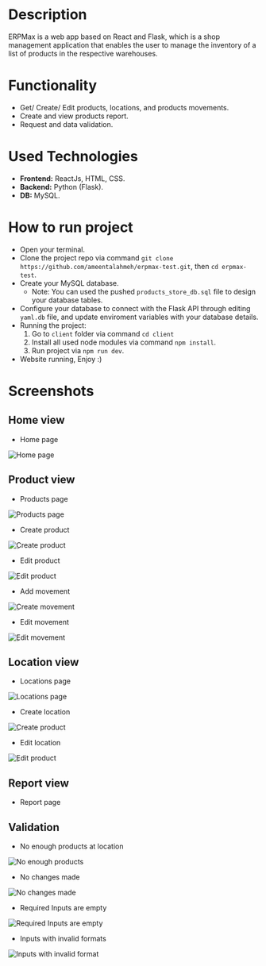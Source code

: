 # Description

  ERPMax is a web app based on React and Flask, which is a shop management application that enables the user to manage the inventory of a list of products in the respective   warehouses. 

# Functionality
 - Get/ Create/ Edit products, locations, and products movements.
 - Create and view products report.
 - Request and data validation.
 
# Used Technologies
 - **Frontend:** ReactJs, HTML, CSS.
 - **Backend:** Python (Flask).
 - **DB:** MySQL.

# How to run project
 - Open your terminal.
 - Clone the project repo via command `git clone https://github.com/ameentalahmeh/erpmax-test.git`, then `cd erpmax-test`.
 - Create your MySQL database.
    - Note: You can used the pushed `products_store_db.sql` file to design your database tables.
 - Configure your database to connect with the Flask API through editing `yaml.db` file, and update enviroment variables with your database details.
 - Running the project:
    1. Go to `client` folder via command `cd client`
    2. Install all used node modules via command `npm install`.
    3. Run project via `npm run dev`.
  - Website running, Enjoy :) 

# Screenshots
  ## Home view
  - Home page
  
  ![Home page](https://i.ibb.co/qBDPXhh/Whats-App-Image-2021-01-19-at-1-11-11-AM.jpg)
  
 ## Product view
  - Products page
  
  ![Products page](https://i.imgur.com/y3IRIN6.png)
  
  - Create product
  
  ![ِCreate product](https://i.imgur.com/HHD4hg1.png)
  
  - Edit product
  
  ![ِEdit product](https://i.imgur.com/bbqMxE1.png)
  
  
  - Add movement
  
  ![ِCreate movement](https://i.imgur.com/bIUB5Ng.png)
  
  - Edit movement
  
  ![ِEdit movement](https://i.imgur.com/aCNaXym.png)
 
 ## Location view
  - Locations page
  
  ![Locations page](https://i.imgur.com/UabvRYy.png)
  
  - Create location
  
  ![ِCreate product](https://i.imgur.com/HHD4hg1.png)
  
  - Edit location
  
  ![ِEdit product](https://i.imgur.com/Yvu2aGR.png)
  
  ## Report view
  - Report page
  
  ## Validation
  - No enough products at location
  
  ![No enough products](https://i.imgur.com/1iHo9Ps.png)
  
  - No changes made
  
  ![No changes made](https://i.imgur.com/IHsBrjY.png)
  
  - Required Inputs are empty
  
  ![Required Inputs are empty](https://i.imgur.com/0ggKWfI.png)

  - Inputs with invalid formats
  
  ![Inputs with invalid format](https://i.imgur.com/SqhobLT.png)

  
